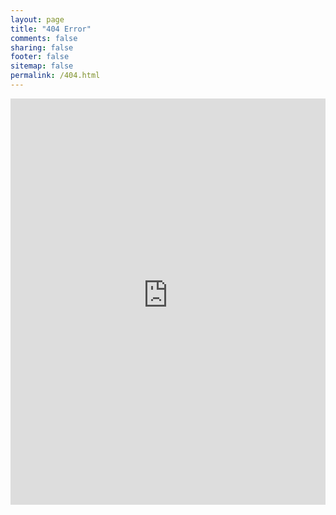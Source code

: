 ```yaml
---
layout: page
title: "404 Error"
comments: false
sharing: false
footer: false
sitemap: false
permalink: /404.html
---
```


<iframe src="https://d3o9f8o0i654j9.cloudfront.net/404/index.html" width="100%" height="650" frameborder="0"></iframe>
